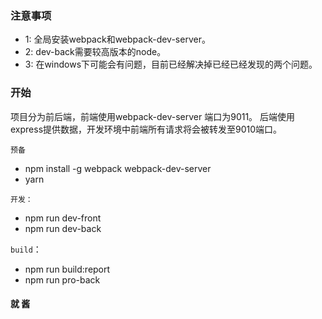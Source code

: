 ### 注意事项 ###
+ 1: 全局安装webpack和webpack-dev-server。
+ 2: dev-back需要较高版本的node。
+ 3: 在windows下可能会有问题，目前已经解决掉已经已经发现的两个问题。

### 开始
项目分为前后端，前端使用webpack-dev-server 端口为9011。
后端使用express提供数据，开发环境中前端所有请求将会被转发至9010端口。

 `预备`
- npm install -g webpack webpack-dev-server
- yarn

 `开发：`
- npm run dev-front
- npm run dev-back

 `build`：
- npm run build:report
- npm run pro-back

#### 就&nbsp;酱
